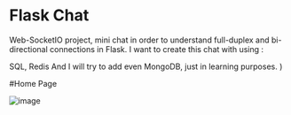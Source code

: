 # Flask Chat

Web-SocketIO project, mini chat in order to understand full-duplex and bi-directional connections in Flask.
I want to create this chat with using :

SQL,
Redis And I will try to add even MongoDB, just in learning purposes. )



#Home Page 

![image](https://github.com/Black-Spades-Z/Flask_Group_Chat/assets/98017802/27ea2c06-051e-4aa8-a65b-9e333a47bc03)

